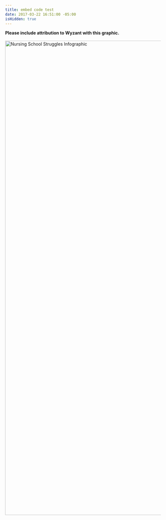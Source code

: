 ```yaml
---
title: embed code test
date: 2017-03-22 16:51:00 -05:00
isHidden: true
---
```


<p><strong>Please include attribution to Wyzant with this graphic.</strong><br /><br /><a href="https://www.wyzant.com/blog/the-nursing-school-struggle/"><img src="https://www.wyzant.com/blog/uploads/nursing_infographic_v10%20(1).jpg" alt="Nursing School Struggles Infographic" width="1534px" border="0" /></a></p>
